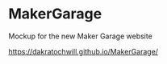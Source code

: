 # MakerGarage
Mockup for the new Maker Garage website

https://dakratochwill.github.io/MakerGarage/
